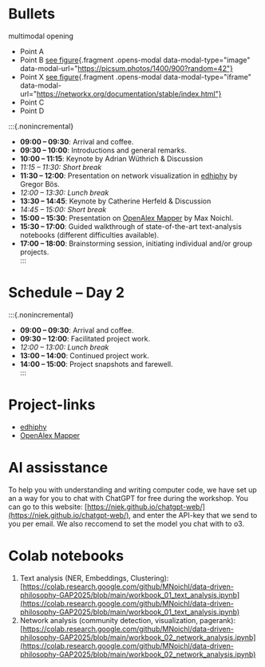 # Bullets 
 multimodal opening
 
- Point A
- Point B [see figure](#){.fragment .opens-modal
  data-modal-type="image"
  data-modal-url="https://picsum.photos/1400/900?random=42"}
- Point X [see figure](#){.fragment .opens-modal
  data-modal-type="iframe"
  data-modal-url="https://networkx.org/documentation/stable/index.html"}
- Point C
- Point D




<!-- #
![](static_images/max_noichl_eu_talk.png){width=40% fig-align="center"}

:::{.r-stack}
To follow along, visit [www.maxnoichl.eu/talk](www.maxnoichl.eu/talk)
::: -->



:::{.nonincremental}
- **09:00 – 09:30**: Arrival and coffee.
- **09:30 – 10:00**: Introductions and general remarks.  
- **10:00 – 11:15**: Keynote by Adrian Wüthrich & Discussion
- *11:15 – 11:30: Short break*  
- **11:30 – 12:00**: Presentation on network visualization in [edhiphy](https://edhiphy.org/) by Gregor Bös.  
- *12:00 – 13:30: Lunch break*  
- **13:30 – 14:45**: Keynote by Catherine Herfeld & Discussion
- *14:45 – 15:00: Short break*  
- **15:00 – 15:30**: Presentation on [OpenAlex Mapper](https://huggingface.co/spaces/m7n/openalex_mapper) by Max Noichl.  
- **15:30 – 17:00**: Guided walkthrough of state-of-the-art text-analysis notebooks (different difficulties available).  
- **17:00 – 18:00**: Brainstorming session, initiating individual and/or group projects.  
:::

# Schedule – Day 2

:::{.nonincremental}
- **09:00 – 09:30**: Arrival and coffee.  
- **09:30 – 12:00**: Facilitated project work.  
- *12:00 – 13:00: Lunch break*  
- **13:00 – 14:00**: Continued project work.  
- **14:00 – 15:00**: Project snapshots and farewell.  
:::

# Project-links

* [edhiphy](https://edhiphy.org/) 
* [OpenAlex Mapper](https://huggingface.co/spaces/m7n/openalex_mapper)


# AI assisstance

To help you with understanding and writing computer code, we have set up an a way for you to chat with ChatGPT for free during the workshop. You can go to this website: [https://niek.github.io/chatgpt-web/](https://niek.github.io/chatgpt-web/), and enter the API-key that we send to you per email. We also reccomend to set the model you chat with to o3. 

# Colab notebooks

1. Text analysis (NER, Embeddings, Clustering): [https://colab.research.google.com/github/MNoichl/data-driven-philosophy-GAP2025/blob/main/workbook_01_text_analysis.ipynb](https://colab.research.google.com/github/MNoichl/data-driven-philosophy-GAP2025/blob/main/workbook_01_text_analysis.ipynb) 
2. Network analysis (community detection, visualization, pagerank): [https://colab.research.google.com/github/MNoichl/data-driven-philosophy-GAP2025/blob/main/workbook_02_network_analysis.ipynb](https://colab.research.google.com/github/MNoichl/data-driven-philosophy-GAP2025/blob/main/workbook_02_network_analysis.ipynb) 

